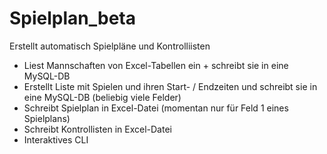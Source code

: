 Spielplan_beta
==============

Erstellt automatisch Spielpläne und Kontrolliisten

* Liest Mannschaften von Excel-Tabellen ein + schreibt sie in eine MySQL-DB
* Erstellt Liste mit Spielen und ihren Start- / Endzeiten und schreibt sie in eine MySQL-DB (beliebig viele Felder)
* Schreibt Spielplan in Excel-Datei (momentan nur für Feld 1 eines Spielplans)
* Schreibt Kontrollisten in Excel-Datei
* Interaktives CLI
